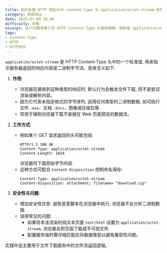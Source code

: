 ```yaml
---
title: 如何处理 HTTP 响应头中 content-type 为 application/octet-stream 的情况？
category: 网络协议
date: 2025-07-09 20:46
difficulty: 中等
excerpt: 这个问题考察了对 HTTP Content-Type 头部的理解，特别是 application/octet-stream 的含义。回答详细解释了其作用、工作方式及安全性。
tags:
- Content-Type
- HTTP
- HTTP协议
---
```

`application/octet-stream` 是 HTTP Content-Type 头中的一个标准值, 用来指示服务器返回的响应内容是二进制字节流。具体含义如下:  

1.  **作用**:
    -   浏览器在接收到这种类型的响应时, 默认行为会触发文件下载, 而不是尝试渲染或解析内容。
    -   因为它代表未指定格式的字节序列, 适用任何类型的二进制数据, 如可执行文件 `.exe`、文档 `.docx`、图像或压缩包等.
    -   常用于强制浏览器下载不直接在 Web 页面预览的数据流。

2.  **工作方式**:
    -   例如某个 GET 请求返回的头可能包括:
        ```http
        HTTP/1.1 200 OK
        Content-Type: application/octet-stream
        Content-Length: 1024
        ```
        浏览器将下载原始字节内容.
    -   这种方式可配合 `Content-Disposition` 控制命名保存:
        ```http
        Content-Type: application/octet-stream
        Content-Disposition: attachment; filename= "download.zip"
        ```

3.  **安全性与问题**:
    -   增加安全性优势: 避免恶意脚本在浏览器中执行, 浏览器不会分析二进制数据.
    -   误用常见的问题: 
        -   如果将本该渲染的纯文本页面 `text/html` 设置为 `application/octet-stream`, 浏览器会把页面下载成不可视文件.
        -   配置服务端时需仔细匹配实际数据类型以避免兼容性问题。

实践中这主要用于文件下载服务中的文件流返回逻辑。
